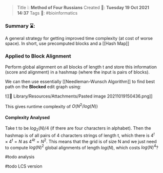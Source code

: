 > Title ❕: **Method of Four Russians**
> Created 📅: **Tuesday 19 Oct 2021 14:37**
  Tags 📎: #bioinformatics 

### Summary ⌛:
A general strategy for getting improved time complexity (at cost of worse space). In short, use precomputed blocks and a [[Hash Map]]

### Applied to Block Alignment
Perform global alignment on all blocks of length t and store this information (score and alignment) in a hashmap (where the input is pairs of blocks).

We can then use essentially [[Needleman-Wunsch Algorithm]] to find best path on the **Blocked** edit graph using:

![[📒 Library/Resources/Attachments/Pasted image 20211019150436.png]]

This gives runtime complexity of $O(N^2/log(N))$

#### Complexity Analysed
Take t to be $log_2(N)/4$ (if there are four characters in alphabet). Then the hashmap is of all pairs of 4 characters strings of length t, which there is $4^t \times 4^t=N$ as $4^{4t}=N^2$. This means that the grid is of size N and we just need to compute $log(N)^2$ global alignments of length $log(N)$, which costs $log(N)^4$?

#todo analysis

#todo LCS version